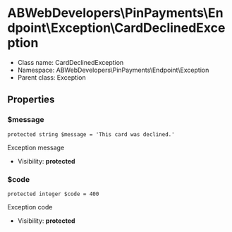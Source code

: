 ABWebDevelopers\PinPayments\Endpoint\Exception\CardDeclinedException
===============






* Class name: CardDeclinedException
* Namespace: ABWebDevelopers\PinPayments\Endpoint\Exception
* Parent class: Exception





Properties
----------


### $message

    protected string $message = 'This card was declined.'

Exception message



* Visibility: **protected**


### $code

    protected integer $code = 400

Exception code



* Visibility: **protected**



